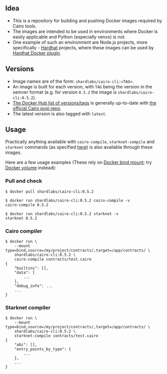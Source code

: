## Idea
- This is a repository for building and pushing Docker images required by Cairo tools.
- The images are intended to be used in environments where Docker is easily applicable and Python (especially venvs) is not.
- One example of such an environment are Node.js projects, more specifically - [Hardhat](https://github.com/nomiclabs/hardhat) projects, where these images can be used by [Hardhat Docker plugin](https://www.npmjs.com/package/@nomiclabs/hardhat-docker).

## Versions
- Image names are of the form: `shardlabs/cairo-cli:<TAG>`.
- An image is built for each version, with `TAG` being the version in the semver format (e.g. for version `0.5.2` the image is `shardlabs/cairo-cli:0.5.2`).
- [The Docker Hub list of versions/tags](https://hub.docker.com/repository/registry-1.docker.io/shardlabs/cairo-cli/tags) is generally up-to-date with [the official Cairo pypi repo](https://pypi.org/pypi/cairo-lang/json).
- The latest version is also tagged with `latest`.

## Usage
Practically anything available with `cairo-compile`, `starknet-compile` and `starknet` commands (as specified [here](https://www.cairo-lang.org/docs/hello_starknet/index.html)) is also available through these images.

Here are a few usage examples (These rely on [Docker bind mount](https://docs.docker.com/storage/bind-mounts/); try [Docker volume](https://docs.docker.com/storage/volumes/) instead):

### Pull and check
```
$ docker pull shardlabs/cairo-cli:0.5.2

$ docker run shardlabs/cairo-cli:0.5.2 cairo-compile -v
cairo-compile 0.5.2 

$ docker run shardlabs/cairo-cli:0.5.2 starknet -v
starknet 0.5.2
```

### Cairo compiler
```
$ docker run \
    --mount type=bind,source=/my/project/contracts/,target=/app/contracts/ \
    shardlabs/cairo-cli:0.5.2 \
    cairo-compile contracts/test.cairo
{
    "builtins": [],
    "data": [
        ...
    ],
    "debug_info": ...
    ...
}
```

### Starknet compiler
```
$ docker run \
    --mount type=bind,source=/my/project/contracts/,target=/app/contracts/ \
    shardlabs/cairo-cli:0.5.2 \
    starknet-compile contracts/test.cairo
{
    "abi": [],
    "entry_points_by_type": {
        ...
    },
    ...
}
```
